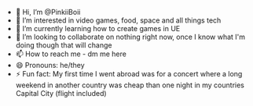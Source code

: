 - 👋 Hi, I’m @PinkiiBoii
- 👀 I’m interested in video games, food, space and all things tech
- 🌱 I’m currently learning how to create games in UE
- 💞️ I’m looking to collaborate on nothing right now, once I know what I'm doing though that will change
- 📫 How to reach me - dm me here
- 😄 Pronouns: he/they
- ⚡ Fun fact: My first time I went abroad was for a concert where a long weekend in another country was cheap than one night in my countries Capital City (flight included)

<!---
PinkiiBoii/PinkiiBoii is a ✨ special ✨ repository because its `README.md` (this file) appears on your GitHub profile.
You can click the Preview link to take a look at your changes.
--->
